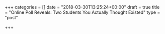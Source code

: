 +++
categories = []
date = "2018-03-30T13:25:24+00:00"
draft = true
title = "Online Poll Reveals: Two Students You Actually Thought Existed"
type = "post"

+++


